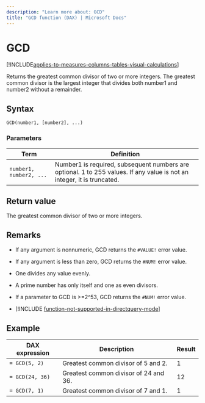 ```yaml
---
description: "Learn more about: GCD"
title: "GCD function (DAX) | Microsoft Docs"
---
```

# GCD

[!INCLUDE[applies-to-measures-columns-tables-visual-calculations](includes/applies-to-measures-columns-tables-visual-calculations.md)]

Returns the greatest common divisor of two or more integers. The greatest common divisor is the largest integer that divides both number1 and number2 without a remainder.  
  
## Syntax  
  
```dax
GCD(number1, [number2], ...)  
```
  
### Parameters  
  
|Term|Definition|  
|--------|--------------|  
|`number1, number2, ...`|Number1 is required, subsequent numbers are optional. 1 to 255 values. If any value is not an integer, it is truncated.|  
  
## Return value

The greatest common divisor of two or more integers.  
  
## Remarks

- If any argument is nonnumeric, GCD returns the `#VALUE!` error value.  
  
- If any argument is less than zero, GCD returns the `#NUM!` error value.  
  
- One divides any value evenly.  
  
- A prime number has only itself and one as even divisors.  
  
- If a parameter to GCD is &gt;=2^53, GCD returns the `#NUM!` error value.  

- [!INCLUDE [function-not-supported-in-directquery-mode](includes/function-not-supported-in-directquery-mode.md)]

## Example  
  
|DAX expression|Description|Result|
|-----------|---------------|----------|  
|`= GCD(5, 2)`|Greatest common divisor of 5 and 2.|1|  
|`= GCD(24, 36)`|Greatest common divisor of 24 and 36.|12|  
|`= GCD(7, 1)`|Greatest common divisor of 7 and 1.|1|  
